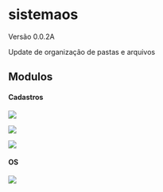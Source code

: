 # sistemaos

Versão 0.0.2A

Update de organização de pastas e arquivos

## Modulos

#### Cadastros
![](https://www.progress-bar.dev/90/?scale=100&title=Clientes&width=120&color=69b1fa)

![](https://www.progress-bar.dev/70/?scale=100&title=Fornecedores&width=120&color=69b1fa)

![](https://www.progress-bar.dev/20/?scale=100&title=Produtos&width=120&color=69b1fa)

#### OS
![](https://www.progress-bar.dev/0/?scale=100&title=Criação&width=120&color=69b1fa)
